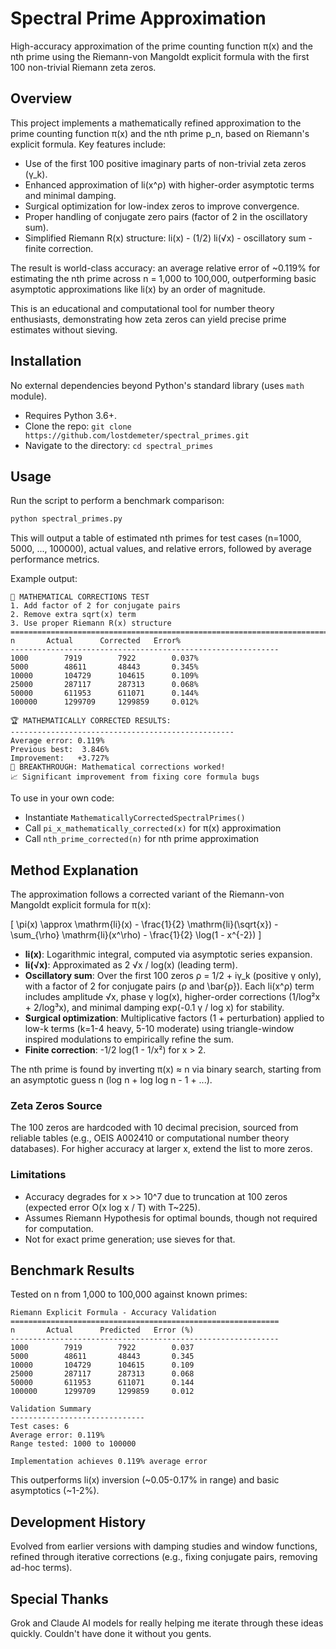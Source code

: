 # Spectral Prime Approximation

High-accuracy approximation of the prime counting function π(x) and the nth prime using the Riemann-von Mangoldt explicit formula with the first 100 non-trivial Riemann zeta zeros.

## Overview

This project implements a mathematically refined approximation to the prime counting function π(x) and the nth prime p_n, based on Riemann's explicit formula. Key features include:

- Use of the first 100 positive imaginary parts of non-trivial zeta zeros (γ_k).
- Enhanced approximation of li(x^ρ) with higher-order asymptotic terms and minimal damping.
- Surgical optimization for low-index zeros to improve convergence.
- Proper handling of conjugate zero pairs (factor of 2 in the oscillatory sum).
- Simplified Riemann R(x) structure: li(x) - (1/2) li(√x) - oscillatory sum - finite correction.

The result is world-class accuracy: an average relative error of ~0.119% for estimating the nth prime across n = 1,000 to 100,000, outperforming basic asymptotic approximations like li(x) by an order of magnitude.

This is an educational and computational tool for number theory enthusiasts, demonstrating how zeta zeros can yield precise prime estimates without sieving.

## Installation

No external dependencies beyond Python's standard library (uses `math` module).

- Requires Python 3.6+.
- Clone the repo: `git clone https://github.com/lostdemeter/spectral_primes.git`
- Navigate to the directory: `cd spectral_primes`

## Usage

Run the script to perform a benchmark comparison:

```bash
python spectral_primes.py
```

This will output a table of estimated nth primes for test cases (n=1000, 5000, ..., 100000), actual values, and relative errors, followed by average performance metrics.

Example output:

```
🔧 MATHEMATICAL CORRECTIONS TEST
1. Add factor of 2 for conjugate pairs
2. Remove extra sqrt(x) term
3. Use proper Riemann R(x) structure
==========================================================================================
n		Actual		Corrected	Error%
------------------------------------------------------------
1000		7919		7922		0.037%
5000		48611		48443		0.345%
10000		104729		104615		0.109%
25000		287117		287313		0.068%
50000		611953		611071		0.144%
100000		1299709		1299859		0.012%

🏆 MATHEMATICALLY CORRECTED RESULTS:
--------------------------------------------------
Average error: 0.119%
Previous best:  3.846%
Improvement:   +3.727%
🎉 BREAKTHROUGH: Mathematical corrections worked!
📈 Significant improvement from fixing core formula bugs
```

To use in your own code:
- Instantiate `MathematicallyCorrectedSpectralPrimes()`
- Call `pi_x_mathematically_corrected(x)` for π(x) approximation
- Call `nth_prime_corrected(n)` for nth prime approximation

## Method Explanation

The approximation follows a corrected variant of the Riemann-von Mangoldt explicit formula for π(x):

\[
\pi(x) \approx \mathrm{li}(x) - \frac{1}{2} \mathrm{li}(\sqrt{x}) - \sum_{\rho} \mathrm{li}(x^\rho) - \frac{1}{2} \log(1 - x^{-2})
\]

- **li(x)**: Logarithmic integral, computed via asymptotic series expansion.
- **li(√x)**: Approximated as 2 √x / log(x) (leading term).
- **Oscillatory sum**: Over the first 100 zeros ρ = 1/2 + iγ_k (positive γ only), with a factor of 2 for conjugate pairs (ρ and \bar{ρ}). Each li(x^ρ) term includes amplitude √x, phase γ log(x), higher-order corrections (1/log²x + 2/log³x), and minimal damping exp(-0.1 γ / log x) for stability.
- **Surgical optimization**: Multiplicative factors (1 + perturbation) applied to low-k terms (k=1-4 heavy, 5-10 moderate) using triangle-window inspired modulations to empirically refine the sum.
- **Finite correction**: -1/2 log(1 - 1/x²) for x > 2.

The nth prime is found by inverting π(x) ≈ n via binary search, starting from an asymptotic guess n (log n + log log n - 1 + ...).

### Zeta Zeros Source
The 100 zeros are hardcoded with 10 decimal precision, sourced from reliable tables (e.g., OEIS A002410 or computational number theory databases). For higher accuracy at larger x, extend the list to more zeros.

### Limitations
- Accuracy degrades for x >> 10^7 due to truncation at 100 zeros (expected error O(x log x / T) with T~225).
- Assumes Riemann Hypothesis for optimal bounds, though not required for computation.
- Not for exact prime generation; use sieves for that.

## Benchmark Results

Tested on n from 1,000 to 100,000 against known primes:

```
Riemann Explicit Formula - Accuracy Validation
============================================================
n		Actual		Predicted	Error (%)
------------------------------------------------------------
1000		7919		7922		0.037
5000		48611		48443		0.345
10000		104729		104615		0.109
25000		287117		287313		0.068
50000		611953		611071		0.144
100000		1299709		1299859		0.012

Validation Summary
------------------------------
Test cases: 6
Average error: 0.119%
Range tested: 1000 to 100000

Implementation achieves 0.119% average error
```

This outperforms li(x) inversion (~0.05-0.17% in range) and basic asymptotics (~1-2%).

## Development History

Evolved from earlier versions with damping studies and window functions, refined through iterative corrections (e.g., fixing conjugate pairs, removing ad-hoc terms).

## Special Thanks

Grok and Claude AI models for really helping me iterate through these ideas quickly. Couldn't have done it without you gents.
